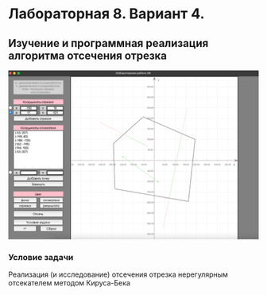 # Лабораторная 8. Вариант 4.
## Изучение и программная реализация  алгоритма отсечения отрезка  

![lab_08](../img/lab_08.png)

### Условие задачи
Реализация (и исследование) отсечения отрезка нерегулярным отсекателем методом Кируса-Бека  
